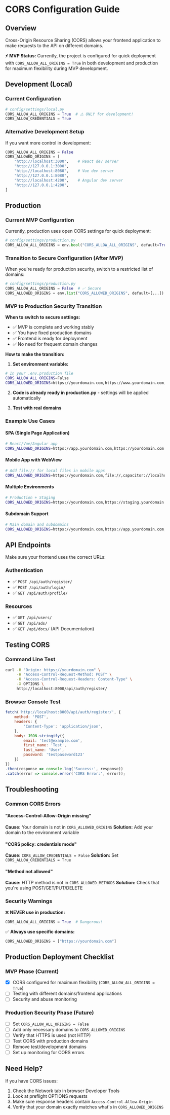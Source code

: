 # CORS Configuration Guide

## Overview

Cross-Origin Resource Sharing (CORS) allows your frontend application to make requests to the API on different domains.

**⚡ MVP Status:** Currently, the project is configured for quick deployment with `CORS_ALLOW_ALL_ORIGINS = True` in both development and production for maximum flexibility during MVP development.

## Development (Local)

### Current Configuration
```python
# config/settings/local.py
CORS_ALLOW_ALL_ORIGINS = True  # ⚠️ ONLY for development!
CORS_ALLOW_CREDENTIALS = True
```

### Alternative Development Setup
If you want more control in development:

```python
CORS_ALLOW_ALL_ORIGINS = False
CORS_ALLOWED_ORIGINS = [
    "http://localhost:3000",    # React dev server
    "http://127.0.0.1:3000",
    "http://localhost:8080",    # Vue dev server
    "http://127.0.0.1:8080",
    "http://localhost:4200",    # Angular dev server
    "http://127.0.0.1:4200",
]
```

## Production

### Current MVP Configuration
Currently, production uses open CORS settings for quick deployment:

```python
# config/settings/production.py
CORS_ALLOW_ALL_ORIGINS = env.bool("CORS_ALLOW_ALL_ORIGINS", default=True)  # ⚡ MVP
```

### Transition to Secure Configuration (After MVP)
When you're ready for production security, switch to a restricted list of domains:

```python
# config/settings/production.py
CORS_ALLOW_ALL_ORIGINS = False  # ✅ Secure
CORS_ALLOWED_ORIGINS = env.list("CORS_ALLOWED_ORIGINS", default=[...])
```

### MVP to Production Security Transition

**When to switch to secure settings:**
- ✅ MVP is complete and working stably
- ✅ You have fixed production domains
- ✅ Frontend is ready for deployment
- ✅ No need for frequent domain changes

**How to make the transition:**

1. **Set environment variable:**
```bash
# In your .env.production file
CORS_ALLOW_ALL_ORIGINS=False
CORS_ALLOWED_ORIGINS=https://yourdomain.com,https://www.yourdomain.com,https://app.yourdomain.com
```

2. **Code is already ready in production.py** - settings will be applied automatically

3. **Test with real domains**

### Example Use Cases

#### SPA (Single Page Application)
```bash
# React/Vue/Angular app
CORS_ALLOWED_ORIGINS=https://app.yourdomain.com,https://yourdomain.com
```

#### Mobile App with WebView
```bash
# Add file:// for local files in mobile apps
CORS_ALLOWED_ORIGINS=https://yourdomain.com,file://,capacitor://localhost
```

#### Multiple Environments
```bash
# Production + Staging
CORS_ALLOWED_ORIGINS=https://yourdomain.com,https://staging.yourdomain.com,https://dev.yourdomain.com
```

#### Subdomain Support
```bash
# Main domain and subdomains
CORS_ALLOWED_ORIGINS=https://yourdomain.com,https://app.yourdomain.com,https://admin.yourdomain.com
```

## API Endpoints

Make sure your frontend uses the correct URLs:

### Authentication
- ✅ `POST /api/auth/register/`
- ✅ `POST /api/auth/login/`
- ✅ `GET /api/auth/profile/`

### Resources
- ✅ `GET /api/users/`
- ✅ `GET /api/ads/`
- ✅ `GET /api/docs/` (API Documentation)

## Testing CORS

### Command Line Test
```bash
curl -H "Origin: https://yourdomain.com" \
     -H "Access-Control-Request-Method: POST" \
     -H "Access-Control-Request-Headers: Content-Type" \
     -X OPTIONS \
     http://localhost:8000/api/auth/register/
```

### Browser Console Test
```javascript
fetch('http://localhost:8000/api/auth/register/', {
    method: 'POST',
    headers: {
        'Content-Type': 'application/json',
    },
    body: JSON.stringify({
        email: 'test@example.com',
        first_name: 'Test',
        last_name: 'User',
        password: 'testpassword123'
    })
})
.then(response => console.log('Success:', response))
.catch(error => console.error('CORS Error:', error));
```

## Troubleshooting

### Common CORS Errors

#### "Access-Control-Allow-Origin missing"
**Cause:** Your domain is not in `CORS_ALLOWED_ORIGINS`
**Solution:** Add your domain to the environment variable

#### "CORS policy: credentials mode"
**Cause:** `CORS_ALLOW_CREDENTIALS = False`
**Solution:** Set `CORS_ALLOW_CREDENTIALS = True`

#### "Method not allowed"
**Cause:** HTTP method is not in `CORS_ALLOWED_METHODS`
**Solution:** Check that you're using POST/GET/PUT/DELETE

### Security Warnings

❌ **NEVER use in production:**
```python
CORS_ALLOW_ALL_ORIGINS = True  # Dangerous!
```

✅ **Always use specific domains:**
```python
CORS_ALLOWED_ORIGINS = ["https://yourdomain.com"]
```

## Production Deployment Checklist

### MVP Phase (Current)
- [x] CORS configured for maximum flexibility (`CORS_ALLOW_ALL_ORIGINS = True`)
- [ ] Testing with different domains/frontend applications
- [ ] Security and abuse monitoring

### Production Security Phase (Future)
- [ ] Set `CORS_ALLOW_ALL_ORIGINS = False`
- [ ] Add only necessary domains to `CORS_ALLOWED_ORIGINS`
- [ ] Verify that HTTPS is used (not HTTP)
- [ ] Test CORS with production domains
- [ ] Remove test/development domains
- [ ] Set up monitoring for CORS errors

## Need Help?

If you have CORS issues:
1. Check the Network tab in browser Developer Tools
2. Look at preflight OPTIONS requests
3. Make sure response headers contain `Access-Control-Allow-Origin`
4. Verify that your domain exactly matches what's in `CORS_ALLOWED_ORIGINS`
